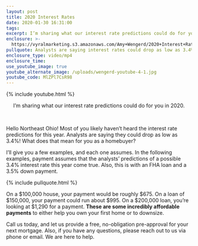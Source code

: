 ```yaml
---
layout: post
title: 2020 Interest Rates
date: 2020-01-30 16:31:00
tags:
excerpt: I’m sharing what our interest rate predictions could do for you in 2020.
enclosure: >-
  https://vyralmarketing.s3.amazonaws.com/Amy+Wengerd/2020+Interest+Rates+(1).mp4
pullquote: Analysts are saying interest rates could drop as low as 3.4%!
enclosure_type: video/mp4
enclosure_time:
use_youtube_image: true
youtube_alternate_image: /uploads/wengerd-youtube-4-1.jpg
youtube_code: MlZPl7CsR98
---
```


{% include youtube.html %}

<center>I&rsquo;m sharing what our interest rate predictions could do for you in 2020.</center>

&nbsp;

Hello Northeast Ohio\! Most of you likely haven’t heard the interest rate predictions for this year. Analysts are saying they could drop as low as 3.4%\! What does that mean for you as a homebuyer?&nbsp;

I’ll give you a few examples, and each one assumes. In the following examples, payment assumes that the analysts’ predictions of a possible 3.4% interest rate this year come true. Also, this is with an FHA loan and a 3.5% down payment.&nbsp;

{% include pullquote.html %}

On a $100,000 house, your payment would be roughly $675. On a loan of $150,000, your payment could run about $995. On a $200,000 loan, you’re looking at $1,290 for a payment. **These are some incredibly affordable payments** to either help you own your first home or to downsize.&nbsp;

Call us today, and let us provide a free, no-obligation pre-approval for your next mortgage. Also, if you have any questions, please reach out to us via phone or email. We are here to help.

&nbsp;